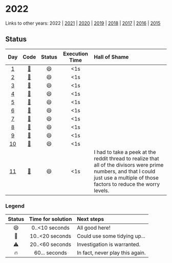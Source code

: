 # 2022

Links to other years: 
2022 | 
[2021](https://github.com/Wave39/AdventOfCode/blob/master/AdventOfCode/Puzzles/2021/README.md) |
[2020](https://github.com/Wave39/AdventOfCode/blob/master/AdventOfCode/Puzzles/2020/README.md) |
[2019](https://github.com/Wave39/AdventOfCode/blob/master/AdventOfCode/Puzzles/2019/README.md) |
[2018](https://github.com/Wave39/AdventOfCode/blob/master/AdventOfCode/Puzzles/2018/README.md) |
[2017](https://github.com/Wave39/AdventOfCode/blob/master/AdventOfCode/Puzzles/2017/README.md) |
[2016](https://github.com/Wave39/AdventOfCode/blob/master/AdventOfCode/Puzzles/2016/README.md) |
[2015](https://github.com/Wave39/AdventOfCode/blob/master/AdventOfCode/Puzzles/2015/README.md)

## Status

| Day | Code | Status | Execution Time | Hall of Shame |
| :---: | :---: | :---: | :---: | :--- |
| [1](https://adventofcode.com/2022/day/1) | [:book:](https://github.com/Wave39/AdventOfCode/blob/master/AdventOfCode/Puzzles/2022/Puzzle_2022_01.swift) | :smile: | <1s |
| [2](https://adventofcode.com/2022/day/2) | [:book:](https://github.com/Wave39/AdventOfCode/blob/master/AdventOfCode/Puzzles/2022/Puzzle_2022_02.swift) | :smile: | <1s |
| [3](https://adventofcode.com/2022/day/3) | [:book:](https://github.com/Wave39/AdventOfCode/blob/master/AdventOfCode/Puzzles/2022/Puzzle_2022_03.swift) | :smile: | <1s |
| [4](https://adventofcode.com/2022/day/4) | [:book:](https://github.com/Wave39/AdventOfCode/blob/master/AdventOfCode/Puzzles/2022/Puzzle_2022_04.swift) | :smile: | <1s |
| [5](https://adventofcode.com/2022/day/5) | [:book:](https://github.com/Wave39/AdventOfCode/blob/master/AdventOfCode/Puzzles/2022/Puzzle_2022_05.swift) | :smile: | <1s |
| [6](https://adventofcode.com/2022/day/6) | [:book:](https://github.com/Wave39/AdventOfCode/blob/master/AdventOfCode/Puzzles/2022/Puzzle_2022_06.swift) | :smile: | <1s |
| [7](https://adventofcode.com/2022/day/7) | [:book:](https://github.com/Wave39/AdventOfCode/blob/master/AdventOfCode/Puzzles/2022/Puzzle_2022_07.swift) | :smile: | <1s |
| [8](https://adventofcode.com/2022/day/8) | [:book:](https://github.com/Wave39/AdventOfCode/blob/master/AdventOfCode/Puzzles/2022/Puzzle_2022_08.swift) | :smile: | <1s |
| [9](https://adventofcode.com/2022/day/9) | [:book:](https://github.com/Wave39/AdventOfCode/blob/master/AdventOfCode/Puzzles/2022/Puzzle_2022_09.swift) | :smile: | <1s |
| [10](https://adventofcode.com/2022/day/10) | [:book:](https://github.com/Wave39/AdventOfCode/blob/master/AdventOfCode/Puzzles/2022/Puzzle_2022_10.swift) | :smile: | <1s |
| [11](https://adventofcode.com/2022/day/11) | [:book:](https://github.com/Wave39/AdventOfCode/blob/master/AdventOfCode/Puzzles/2022/Puzzle_2022_11.swift) | :smile: | <1s | I had to take a peek at the reddit thread to realize that all of the divisors were prime numbers, and that I could just use a multiple of those factors to reduce the worry levels. |

### Legend

| Status | Time for solution | Next steps |
| :---: | :---: | :--- |
| :smile: | 0..<10 seconds | All good here! |
| :eyes: | 10..<20 seconds | Could use some tidying up... |
| :warning: | 20..<60 seconds | Investigation is warranted. |
| :fire: | 60... seconds | In fact, never play this again. |
